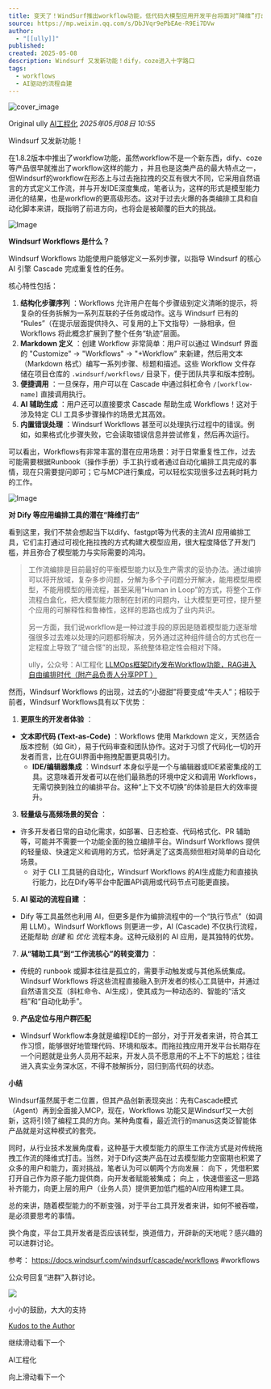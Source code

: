 ```yaml
---
title: 变天了！WindSurf推出workflow功能，低代码大模型应用开发平台将面对“降维”打击
source: https://mp.weixin.qq.com/s/DbJVqr9ePbEAe-R9Ei7DVw
author:
  - "[[ully]]"
published: 
created: 2025-05-08
description: Windsurf 又发新功能！dify，coze进入十字路口
tags:
  - workflows
  - AI驱动的流程自建
---
```

![cover_image](https://mmbiz.qpic.cn/mmbiz_jpg/aaN2xdFqa4HGB9ImQXZAgC3KZPEVWkjxGCRy1PMdibOicyAPibAvAWQib3tP7huV2XBQgNLGYBA78BYiaAKcn3d49lQ/0?wx_fmt=jpeg)

Original ully [AI工程化](https://mp.weixin.qq.com/s/) *2025年05月08日 10:55*

Windsurf 又发新功能！

在1.8.2版本中推出了workflow功能，虽然workflow不是一个新东西，dify、coze等产品很早就推出了workflow这样的能力 ，并且也是这类产品的最大特点之一，但Windsurf的workflow在形态上与过去拖拉拽的交互有很大不同，它采用自然语言的方式定义工作流，并与开发IDE深度集成，笔者认为，这样的形式是模型能力进化的结果，也是workflow的更高级形态。这对于过去火爆的各类编排工具和自动化脚本来讲，既指明了前进方向，也将会是被颠覆的巨大的挑战。

![Image](https://mmbiz.qpic.cn/mmbiz_jpg/aaN2xdFqa4HGB9ImQXZAgC3KZPEVWkjxo6d7uE54YwWDPDoTB9rsUyZnHch62ozU55QrltObF31NOq5AwS7roA/640?wx_fmt=jpeg&from=appmsg&tp=webp&wxfrom=5&wx_lazy=1)

**Windsurf Workflows 是什么？**

Windsurf Workflows 功能使用户能够定义一系列步骤，以指导 Windsurf 的核心 AI 引擎 Cascade 完成重复性的任务。

核心特性包括：

1. **结构化步骤序列** ：Workflows 允许用户在每个步骤级别定义清晰的提示，将复杂的任务拆解为一系列互联的子任务或动作。这与 Windsurf 已有的 “Rules”（在提示层面提供持久、可复用的上下文指导）一脉相承，但 Workflows 将此概念扩展到了整个任务“轨迹”层面。
2. **Markdown 定义** ：创建 Workflow 非常简单：用户可以通过 Windsurf 界面的 "Customize" -> "Workflows" -> "+Workflow" 来新建，然后用文本（Markdown 格式）编写一系列步骤、标题和描述。这些 Workflow 文件存储在项目仓库的 `.windsurf/workflows/` 目录下，便于团队共享和版本控制。
3. **便捷调用** ：一旦保存，用户可以在 Cascade 中通过斜杠命令 `/[workflow-name]` 直接调用执行。
4. **AI 辅助生成** ：用户还可以直接要求 Cascade 帮助生成 Workflows！这对于涉及特定 CLI 工具多步骤操作的场景尤其高效。
5. **内置错误处理** ：Windsurf Workflows 甚至可以处理执行过程中的错误。例如，如果格式化步骤失败，它会读取错误信息并尝试修复，然后再次运行。

可以看出，Workflows有非常丰富的潜在应用场景：对于日常重复性工作，过去可能需要根据Runbook（操作手册）手工执行或者通过自动化编排工具完成的事情，现在只需要提问即可；它与MCP进行集成，可以轻松实现很多过去耗时耗力的工作。

![Image](https://mp.weixin.qq.com/s/www.w3.org/2000/svg'%20xmlns:xlink='http://www.w3.org/1999/xlink'%3E%3Ctitle%3E%3C/title%3E%3Cg%20stroke='none'%20stroke-width='1'%20fill='none'%20fill-rule='evenodd'%20fill-opacity='0'%3E%3Cg%20transform='translate(-249.000000,%20-126.000000)'%20fill='%23FFFFFF'%3E%3Crect%20x='249'%20y='126'%20width='1'%20height='1'%3E%3C/rect%3E%3C/g%3E%3C/g%3E%3C/svg%3E)

**对 Dify 等应用编排工具的潜在“降维打击”**

看到这里，我们不禁会想起当下以dify、fastgpt等为代表的主流AI 应用编排工具，它们主打通过可视化拖拉拽的方式构建大模型应用，很大程度降低了开发门槛，并且弥合了模型能力与实际需要的鸿沟。

> 工作流编排是目前最好的平衡模型能力以及生产需求的妥协办法。通过编排可以将开放域，复杂多步问题，分解为多个子问题分开解决，能用模型用模型，不能用模型的用流程，甚至采用“Human in Loop”的方式，将整个工作流程白盒化，把大模型能力限制在封闭的问题内，让大模型更可控，提升整个应用的可解释性和鲁棒性，这样的思路也成为了业内共识。
> 
>   
> 
> 另一方面，我们说workflow是一种过渡手段的原因是随着模型能力逐渐增强很多过去难以处理的问题都将解决，另外通过这种组件缝合的方式也在一定程度上导致了“缝合怪”的出现，系统整体稳定性会相对下降。
> 
> ully，公众号：AI工程化 [LLMOps框架Dify发布Workflow功能，RAG进入自由编排时代（附产品负责人分享PPT ）](https://mp.weixin.qq.com/s/s6PgoRrCVdbSnfeVXAjtGw)

然而，Windsurf Workflows 的出现，过去的“小甜甜”将要变成“牛夫人”；相较于前者，Windsurf Workflows具有以下优势：

1. **更原生的开发者体验** ：
- **文本即代码 (Text-as-Code)** ：Workflows 使用 Markdown 定义，天然适合版本控制（如 Git），易于代码审查和团队协作。这对于习惯了代码化一切的开发者而言，比在GUI界面中拖拽配置更具吸引力。
	- **IDE/编辑器集成** ：Windsurf 本身似乎是一个与编辑器或IDE紧密集成的工具。这意味着开发者可以在他们最熟悉的环境中定义和调用 Workflows，无需切换到独立的编排平台。这种“上下文不切换”的体验是巨大的效率提升。
3. **轻量级与高频场景的契合** ：
- 许多开发者日常的自动化需求，如部署、日志检查、代码格式化、PR 辅助等，可能并不需要一个功能全面的独立编排平台。Windsurf Workflows 提供的轻量级、快速定义和调用的方式，恰好满足了这类高频但相对简单的自动化场景。
	- 对于 CLI 工具链的自动化，Windsurf Workflows 的AI生成能力和直接执行能力，比在Dify等平台中配置API调用或代码节点可能更直接。
5. **AI 驱动的流程自建** ：
- Dify 等工具虽然也利用 AI，但更多是作为编排流程中的一个“执行节点”（如调用 LLM）。Windsurf Workflows 则更进一步，AI (Cascade) 不仅执行流程，还能帮助 *创建* 和 *优化* 流程本身。这种元级别的 AI 应用，是其独特的优势。
7. **从“辅助工具”到“工作流核心”的转变潜力** ：
- 传统的 runbook 或脚本往往是孤立的，需要手动触发或与其他系统集成。Windsurf Workflows 将这些流程直接融入到开发者的核心工具链中，并通过自然语言交互（斜杠命令、AI生成），使其成为一种动态的、智能的“活文档”和“自动化助手”。
9. **产品定位与用户群匹配**
- Windsurf Workflow本身就是编程IDE的一部分，对于开发者来讲，符合其工作习惯，能够很好地管理代码、环境和版本。而拖拉拽应用开发平台长期存在一个问题就是业务人员用不起来，开发人员不愿意用的不上不下的尴尬；往往进入真实业务深水区，不得不肢解拆分，回归到高代码的状态。

**小结**

Windsurf虽然属于老二位置，但其产品创新表现突出：先有Cascade模式（Agent）再到全面接入MCP，现在，Workflows 功能又是Windsurf又一大创新，这将引领了编程工具的方向。某种角度看，最近流行的manus这类泛智能体产品就是对这种模式的套壳。

同时，从行业技术发展角度看，这种基于大模型能力的原生工作流方式是对传统拖拽工作流的降维式打击。当然，对于Dify这类产品在过去模型能力空窗期也积累了众多的用户和能力，面对挑战，笔者认为可以朝两个方向发展： 向下 ，凭借积累打开自己作为原子能力提供商，向开发者赋能被集成； 向上 ，快速借鉴这一思路补齐能力，向更上层的用户（业务人员）提供更加低门槛的AI应用构建工具。

总的来讲，随着模型能力的不断变强，对于平台工具开发者来讲，如何不被吞噬，是必须要思考的事情。

换个角度，平台工具开发者是否应该转型，换道借力，开辟新的天地呢？感兴趣的可以进群讨论。

参考： https://docs.windsurf.com/windsurf/cascade/workflows #workflows

公众号回复“进群”入群讨论。

![](https://mmbiz.qlogo.cn/sz_mmbiz_jpg/j1pCZ4uhyNJ8uGFI7kydDXpnYISHysDzOne4MFx6LzleiclXNPVvy2v8KhZe8xzSGHJf7LSY9DnIAncPbDrIAQQ/0?wx_fmt=jpeg)

小小的鼓励，大大的支持

 [Kudos to the Author](https://mp.weixin.qq.com/s/)

继续滑动看下一个

AI工程化

向上滑动看下一个